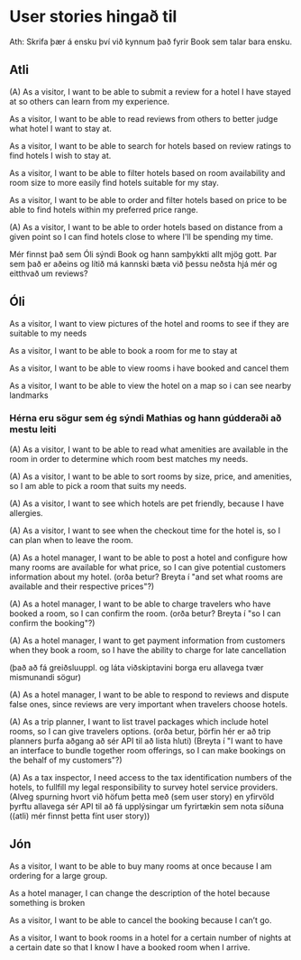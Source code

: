 # User stories hingað til

Ath: Skrifa þær á ensku því við kynnum það fyrir Book sem talar bara ensku.

## Atli

(A) As a visitor, I want to be able to submit a review for a hotel I have stayed at so others can learn from my experience.

As a visitor, I want to be able to read reviews from others to better judge what hotel I want to stay at.

As a visitor, I want to be able to search for hotels based on review ratings to find hotels I wish to stay at.

As a visitor, I want to be able to filter hotels based on room availability and room size to more easily find hotels suitable for my stay.

As a visitor, I want to be able to order and filter hotels based on price to be able to find hotels within my preferred price range.

(A) As a visitor, I want to be able to order hotels based on distance from a given point so I can find hotels close to where I'll be spending my time.

Mér finnst það sem Óli sýndi Book og hann samþykkti allt mjög gott. Þar sem það er aðeins og lítið má kannski bæta við þessu neðsta hjá mér og eitthvað um reviews?

## Óli

As a visitor, I want to view pictures of the hotel and rooms to see if they are suitable to my needs

As a visitor, I want to be able to book a room for me to stay at

As a visitor, I want to be able to view rooms i have booked and cancel them

As a visitor, I want to be able to view the hotel on a map so i can see nearby landmarks

### Hérna eru sögur sem ég sýndi Mathias og hann gúdderaði að mestu leiti

(A) As a visitor, I want to be able to read what amenities are available in the room in order to determine which room best matches my needs.

(A) As a visitor, I want to be able to sort rooms by size, price, and amenities, so I am able to pick a room that suits my needs.

(A) As a visitor, I want to see which hotels are pet friendly, because I have allergies. 

(A) As a visitor, I want to see when the checkout time for the hotel is, so I can plan when to leave the room.

(A) As a hotel manager, I want to be able to post a hotel and configure how many rooms are available for what price, so I can give potential customers information about my hotel. (orða betur? Breyta í "and set what rooms are available and their respective prices"?)

(A) As a hotel manager, I want to be able to charge travelers who have booked a room, so I can confirm the room. (orða betur? Breyta í "so I can confirm the booking"?)

(A) As a hotel manager, I want to get payment information from customers when they book a room, so I have the ability to charge for late cancellation

(það að fá greiðsluuppl. og láta viðskiptavini borga eru allavega tvær mismunandi sögur)

(A) As a hotel manager, I want to be able to respond to reviews and dispute false ones, since reviews are very important when travelers choose hotels.

(A) As a trip planner, I want to list travel packages which include hotel rooms, so I can give travelers options. (orða betur, þörfin hér er að trip planners þurfa aðgang að sér API til að lista hluti) (Breyta í "I want to have an interface to bundle together room offerings, so I can make bookings on the behalf of my customers"?)

(A) As a tax inspector, I need access to the tax identification numbers of the hotels, to fullfill my legal responsibility to survey hotel service providers. (Alveg spurning hvort við höfum þetta með (sem user story) en yfirvöld þyrftu allavega sér API til að fá upplýsingar um fyrirtækin sem nota síðuna ((atli) mér finnst þetta fínt user story))

## Jón

As a visitor, I want to be able to buy many rooms at once because I am ordering for a large group.

As a hotel manager, I can change the description of the hotel because something is broken

As a visitor, I want to be able to cancel the booking because I can’t go.

As a visitor, I want to book rooms in a hotel for a certain number of nights at a certain date so that I know I have a booked room when I arrive.


